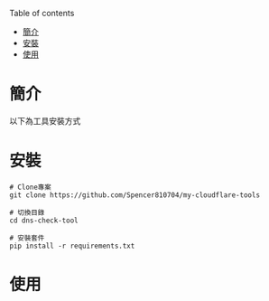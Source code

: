 Table of contents
- [簡介](#簡介)
- [安裝](#安裝)
- [使用](#使用)


# 簡介

以下為工具安裝方式


# 安裝

```shell
# Clone專案
git clone https://github.com/Spencer810704/my-cloudflare-tools

# 切換目錄
cd dns-check-tool

# 安裝套件
pip install -r requirements.txt
```

# 使用

